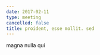 ```yaml
---
date: 2017-02-11
type: meeting
cancelled: false
title: proident, esse mollit. sed
---
```

magna nulla qui